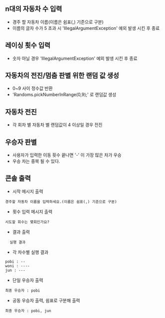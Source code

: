 ## n대의 자동차 수 입력
- 경주 할 자동차 이름(이름은 쉼표(,) 기준으로 구분)
- 이름의 글자 수가 5 초과 시 'IllegalArgumentException' 예외 발생 시킨 후 종료

## 레이싱 횟수 입력
- 숫자 아닐 경우 'IllegalArgumentException' 예외 발생 시킨 후 종료

## 자동차의 전진/멈춤 판별 위한 랜덤 값 생성
- 0~9 사이 정수값 반환
- 'Randoms.pickNumberInRange(0,9);' 로 랜덤값 생성

## 자동차 전진
- 각 회차 별 자동차 별 랜덤값이 4 이상일 경우 전진

## 우승자 판별
- 사용자가 입력한 이동 횟수 끝나면 '-' 이 가장 많은 차가 우승
- 우승 차는 중복 될 수 있다.

## 콘솔 출력
- 시작 메시지 출력 
```
경주할 자동차 이름을 입력하세요.(이름은 쉼표(,) 기준으로 구분)
```

- 횟수 입력 메시지 출력
```
시도할 회수는 몇회인가요?
```

- 결과 출력 
```
  실행 결과
```

- 각 차수별 실행 결과 
```
pobi : --
woni : ----
jun : ---
```
- 단일 우승자 출력
```
최종 우승자 : pobi
```
- 공동 우승자 출력, 쉼표로 구분해 출력
```
최종 우승자 : pobi, jun
```
